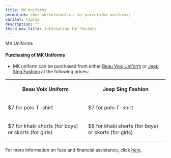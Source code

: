 ```yaml
---
title: MK Uniforms
permalink: /our-mk/information-for-parents/mk-uniforms/
variant: tiptap
description: ""
third_nav_title: Information for Parents
---
```

<p>MK Uniforms</p><p></p><p></p><h4>Purchasing of MK Uniforms</h4><ul data-tight="true" class="tight"><li><p>MK uniform can be purchased from either&nbsp;<a href="https://www.beauvoix.com.sg/products/moe-kindergarten" rel="noopener noreferrer nofollow" target="_blank">Beau Voix Uniform</a>&nbsp;or&nbsp;<a href="https://jeepsinguniform.com/collections/moe-kindergarten-uniforms" rel="noopener noreferrer nofollow" target="_blank">Jeep Sing Fashion</a>&nbsp;at the following prices:</p></li></ul><table><tbody><tr><th rowspan="1" colspan="1"><p>Beau Voix Uniform</p></th><th rowspan="1" colspan="1"><p>Jeep Sing Fashion</p></th></tr><tr><td rowspan="1" colspan="1"><p>$7 for polo T-shirt</p></td><td rowspan="1" colspan="1"><p>$7 for polo T-shirt</p></td></tr><tr><td rowspan="1" colspan="1"><p>$7 for khaki shorts (for boys) or skorts (for girls)</p></td><td rowspan="1" colspan="1"><p>$8 for khaki shorts (for boys) or skorts (for girls)</p></td></tr></tbody></table><p></p><p>For more information on fees and financial assistance, click <a href="https://www.moe.gov.sg/preschool/moe-kindergarten/fees" rel="noopener noreferrer nofollow" target="_blank">here</a>.</p><p></p>